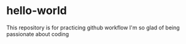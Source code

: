 # hello-world
This repository is for practicing github workflow
I'm so glad of being passionate about coding
